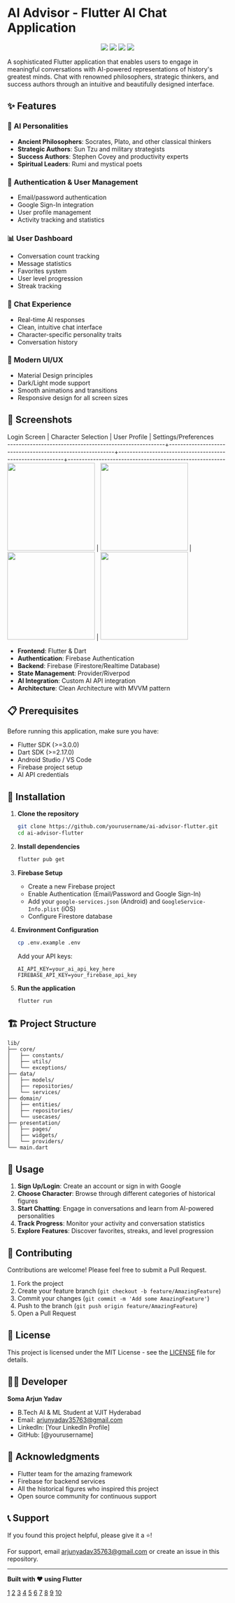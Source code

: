 # AI Advisor - Flutter AI Chat Application

<p align="center">
  <img src="https://img.shields.io/badge/Flutter-02569B?style=for-the-badge&logo=flutter&logoColor=white" />
  <img src="https://img.shields.io/badge/Firebase-FFCA28?style=for-the-badge&logo=firebase&logoColor=black" />
  <img src="https://img.shields.io/badge/Dart-0175C2?style=for-the-badge&logo=dart&logoColor=white" />
  <img src="https://img.shields.io/badge/License-MIT-blue.svg?style=for-the-badge" />
</p>

A sophisticated Flutter application that enables users to engage in meaningful conversations with AI-powered representations of history's greatest minds. Chat with renowned philosophers, strategic thinkers, and success authors through an intuitive and beautifully designed interface.

## ✨ Features

### 🧠 **AI Personalities**
- **Ancient Philosophers**: Socrates, Plato, and other classical thinkers
- **Strategic Authors**: Sun Tzu and military strategists  
- **Success Authors**: Stephen Covey and productivity experts
- **Spiritual Leaders**: Rumi and mystical poets

### 🔐 **Authentication & User Management**
- Email/password authentication
- Google Sign-In integration
- User profile management
- Activity tracking and statistics

### 📊 **User Dashboard**
- Conversation count tracking
- Message statistics
- Favorites system
- User level progression
- Streak tracking

### 💬 **Chat Experience**
- Real-time AI responses
- Clean, intuitive chat interface
- Character-specific personality traits
- Conversation history

### 🎨 **Modern UI/UX**
- Material Design principles
- Dark/Light mode support
- Smooth animations and transitions
- Responsive design for all screen sizes

## 📱 Screenshots

Login Screen                                            |  Character Selection                                     |  User Profile                                            |  Settings/Preferences                                  
--------------------------------------------------------+----------------------------------------------------------+----------------------------------------------------------+--------------------------------------------------------
<img src="Screenshot_20250927_045541.jpg" width="200">  |  <img src="Screenshot_20250927_045559.jpg" width="200">  |  <img src="Screenshot_20250927_050236.jpg" width="200">  |  <img src="Screenshot_20250927_050232.jpg" width="200">
- **Frontend**: Flutter & Dart
- **Authentication**: Firebase Authentication
- **Backend**: Firebase (Firestore/Realtime Database)
- **State Management**: Provider/Riverpod
- **AI Integration**: Custom AI API integration
- **Architecture**: Clean Architecture with MVVM pattern

## 📋 Prerequisites

Before running this application, make sure you have:

- Flutter SDK (>=3.0.0)
- Dart SDK (>=2.17.0)
- Android Studio / VS Code
- Firebase project setup
- AI API credentials

## 🚀 Installation

1. **Clone the repository**
   ```bash
   git clone https://github.com/yourusername/ai-advisor-flutter.git
   cd ai-advisor-flutter
   ```

2. **Install dependencies**
   ```bash
   flutter pub get
   ```

3. **Firebase Setup**
   - Create a new Firebase project
   - Enable Authentication (Email/Password and Google Sign-In)
   - Add your `google-services.json` (Android) and `GoogleService-Info.plist` (iOS)
   - Configure Firestore database

4. **Environment Configuration**
   ```bash
   cp .env.example .env
   ```
   Add your API keys:
   ```
   AI_API_KEY=your_ai_api_key_here
   FIREBASE_API_KEY=your_firebase_api_key
   ```

5. **Run the application**
   ```bash
   flutter run
   ```

## 🏗️ Project Structure

```
lib/
├── core/
│   ├── constants/
│   ├── utils/
│   └── exceptions/
├── data/
│   ├── models/
│   ├── repositories/
│   └── services/
├── domain/
│   ├── entities/
│   ├── repositories/
│   └── usecases/
├── presentation/
│   ├── pages/
│   ├── widgets/
│   └── providers/
└── main.dart
```

## 🎯 Usage

1. **Sign Up/Login**: Create an account or sign in with Google
2. **Choose Character**: Browse through different categories of historical figures
3. **Start Chatting**: Engage in conversations and learn from AI-powered personalities
4. **Track Progress**: Monitor your activity and conversation statistics
5. **Explore Features**: Discover favorites, streaks, and level progression

## 🤝 Contributing

Contributions are welcome! Please feel free to submit a Pull Request.

1. Fork the project
2. Create your feature branch (`git checkout -b feature/AmazingFeature`)
3. Commit your changes (`git commit -m 'Add some AmazingFeature'`)
4. Push to the branch (`git push origin feature/AmazingFeature`)
5. Open a Pull Request

## 📄 License

This project is licensed under the MIT License - see the [LICENSE](LICENSE) file for details.

## 👨‍💻 Developer

**Soma Arjun Yadav**
- B.Tech AI & ML Student at VJIT Hyderabad
- Email: arjunyadav35763@gmail.com
- LinkedIn: [Your LinkedIn Profile]
- GitHub: [@yourusername]

## 🙏 Acknowledgments

- Flutter team for the amazing framework
- Firebase for backend services
- All the historical figures who inspired this project
- Open source community for continuous support

## 📞 Support

If you found this project helpful, please give it a ⭐️!

For support, email arjunyadav35763@gmail.com or create an issue in this repository.

***

**Built with ❤️ using Flutter**

[1](https://github.com/farrelad/flutter-ai-chat-app)
[2](https://github.com/topics/flutter-chat-app)
[3](https://github.com/flyerhq/flutter_chat_ui)
[4](https://pub.dev/packages/flutter_gen_ai_chat_ui)
[5](https://www.walturn.com/insights/how-to-create-an-effective-flutter-readme)
[6](https://github.com/iampawan/ChatGPT-Flutter-AIChatBot)
[7](https://github.com/leehack/flutter-mcp-ai-chat)
[8](https://github.com/topics/flutter-chat-ui-template)
[9](https://github.com/HarshAndroid/ApnaChat-Realtime-Chat-App-In-Flutter-Firebase)
[10](https://github.com/flutter/ai)
